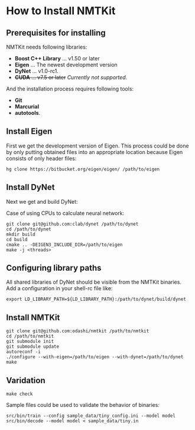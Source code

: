 How to Install NMTKit
=====================


Prerequisites for installing
----------------------------

NMTKit needs following libraries:

* **Boost C++ Library** ... v1.50 or later
* **Eigen** ... The newest development version
* **DyNet** ... v1.0-rc1.
* ~~**CUDA** ... v7.5 or later~~ *Currently not supported*.


And the installation process requires following tools:

* **Git**
* **Marcurial**
* **autotools**.


Install Eigen
-------------

First we get the development version of Eigen.
This process could be done by only putting obtained files into an appropriate
location because Eigen consists of only header files:

    hg clone https://bitbucket.org/eigen/eigen/ /path/to/eigen


Install DyNet
-------------

Next we get and build DyNet:

Case of using CPUs to calculate neural network:

    git clone git@github.com:clab/dynet /path/to/dynet
    cd /path/to/dynet
    mkdir build
    cd build
    cmake .. -DEIGEN3_INCLUDE_DIR=/path/to/eigen
    make -j <threads>
    

Configuring library paths
-------------------------

All shared libraries of DyNet should be visible from the NMTKit binaries.
Add a configuration in your shell-rc file like:

    export LD_LIBRARY_PATH=${LD_LIBRARY_PATH}:/path/to/dynet/build/dynet


Install NMTKit
--------------

    git clone git@github.com:odashi/nmtkit /path/to/nmtkit
    cd /path/to/nmtkit
    git submodule init
    git submodule update
    autoreconf -i
    ./configure --with-eigen=/path/to/eigen --with-dynet=/path/to/dynet
    make


Varidation
----------

    make check

Sample files could be used to validate the behavior of binaries:

    src/bin/train --config sample_data/tiny_config.ini --model model
    src/bin/decode --model model < sample_data/tiny.in
